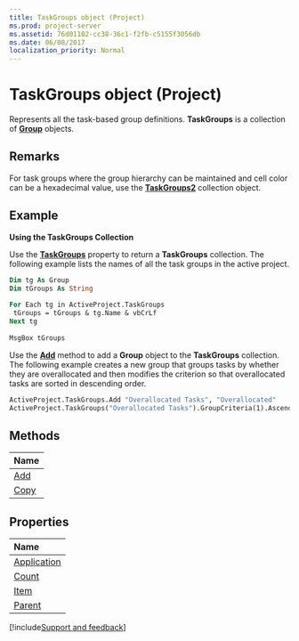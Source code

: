 ```yaml
---
title: TaskGroups object (Project)
ms.prod: project-server
ms.assetid: 76d01102-cc38-36c1-f2fb-c5155f3056db
ms.date: 06/08/2017
localization_priority: Normal
---
```



# TaskGroups object (Project)

Represents all the task-based group definitions.  **TaskGroups** is a collection of **[Group](Project.Group.md)** objects.
 


## Remarks

For task groups where the group hierarchy can be maintained and cell color can be a hexadecimal value, use the  **[TaskGroups2](Project.taskgroups2(object).md)** collection object.
 

 

## Example

 **Using the TaskGroups Collection**
 

 
Use the  **[TaskGroups](Project.Project.TaskGroups.md)** property to return a **TaskGroups** collection. The following example lists the names of all the task groups in the active project.
 

 



```vb
Dim tg As Group 
Dim tGroups As String 
 
For Each tg in ActiveProject.TaskGroups 
 tGroups = tGroups & tg.Name & vbCrLf 
Next tg 
 
MsgBox tGroups
```

Use the  **[Add](Project.TaskGroups.Add.md)** method to add a **Group** object to the **TaskGroups** collection. The following example creates a new group that groups tasks by whether they are overallocated and then modifies the criterion so that overallocated tasks are sorted in descending order.
 

 



```vb
ActiveProject.TaskGroups.Add "Overallocated Tasks", "Overallocated" 
ActiveProject.TaskGroups("Overallocated Tasks").GroupCriteria(1).Ascending = False
```


## Methods



|Name|
|:-----|
|[Add](Project.TaskGroups.Add.md)|
|[Copy](Project.TaskGroups.Copy.md)|

## Properties



|Name|
|:-----|
|[Application](Project.TaskGroups.Application.md)|
|[Count](Project.TaskGroups.Count.md)|
|[Item](Project.TaskGroups.Item.md)|
|[Parent](Project.TaskGroups.Parent.md)|

[!include[Support and feedback](~/includes/feedback-boilerplate.md)]